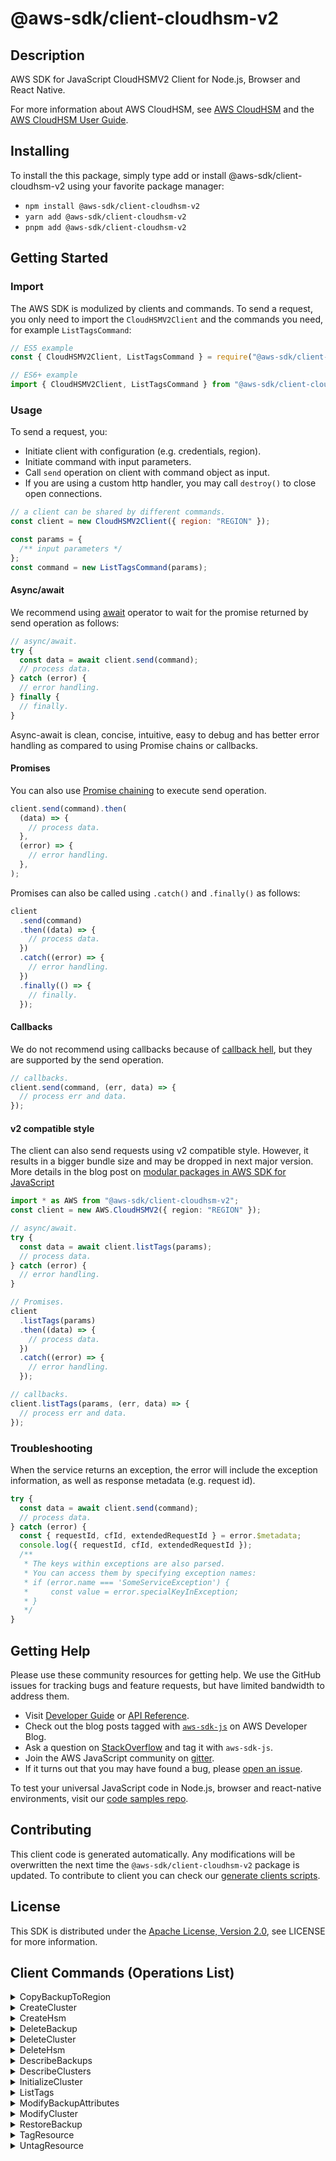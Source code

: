 <!-- generated file, do not edit directly -->

# @aws-sdk/client-cloudhsm-v2

## Description

AWS SDK for JavaScript CloudHSMV2 Client for Node.js, Browser and React Native.

<p>For more information about AWS CloudHSM, see <a href="http://aws.amazon.com/cloudhsm/">AWS CloudHSM</a> and the <a href="https://docs.aws.amazon.com/cloudhsm/latest/userguide/">AWS
CloudHSM User Guide</a>.</p>

## Installing

To install the this package, simply type add or install @aws-sdk/client-cloudhsm-v2
using your favorite package manager:

- `npm install @aws-sdk/client-cloudhsm-v2`
- `yarn add @aws-sdk/client-cloudhsm-v2`
- `pnpm add @aws-sdk/client-cloudhsm-v2`

## Getting Started

### Import

The AWS SDK is modulized by clients and commands.
To send a request, you only need to import the `CloudHSMV2Client` and
the commands you need, for example `ListTagsCommand`:

```js
// ES5 example
const { CloudHSMV2Client, ListTagsCommand } = require("@aws-sdk/client-cloudhsm-v2");
```

```ts
// ES6+ example
import { CloudHSMV2Client, ListTagsCommand } from "@aws-sdk/client-cloudhsm-v2";
```

### Usage

To send a request, you:

- Initiate client with configuration (e.g. credentials, region).
- Initiate command with input parameters.
- Call `send` operation on client with command object as input.
- If you are using a custom http handler, you may call `destroy()` to close open connections.

```js
// a client can be shared by different commands.
const client = new CloudHSMV2Client({ region: "REGION" });

const params = {
  /** input parameters */
};
const command = new ListTagsCommand(params);
```

#### Async/await

We recommend using [await](https://developer.mozilla.org/en-US/docs/Web/JavaScript/Reference/Operators/await)
operator to wait for the promise returned by send operation as follows:

```js
// async/await.
try {
  const data = await client.send(command);
  // process data.
} catch (error) {
  // error handling.
} finally {
  // finally.
}
```

Async-await is clean, concise, intuitive, easy to debug and has better error handling
as compared to using Promise chains or callbacks.

#### Promises

You can also use [Promise chaining](https://developer.mozilla.org/en-US/docs/Web/JavaScript/Guide/Using_promises#chaining)
to execute send operation.

```js
client.send(command).then(
  (data) => {
    // process data.
  },
  (error) => {
    // error handling.
  },
);
```

Promises can also be called using `.catch()` and `.finally()` as follows:

```js
client
  .send(command)
  .then((data) => {
    // process data.
  })
  .catch((error) => {
    // error handling.
  })
  .finally(() => {
    // finally.
  });
```

#### Callbacks

We do not recommend using callbacks because of [callback hell](http://callbackhell.com/),
but they are supported by the send operation.

```js
// callbacks.
client.send(command, (err, data) => {
  // process err and data.
});
```

#### v2 compatible style

The client can also send requests using v2 compatible style.
However, it results in a bigger bundle size and may be dropped in next major version. More details in the blog post
on [modular packages in AWS SDK for JavaScript](https://aws.amazon.com/blogs/developer/modular-packages-in-aws-sdk-for-javascript/)

```ts
import * as AWS from "@aws-sdk/client-cloudhsm-v2";
const client = new AWS.CloudHSMV2({ region: "REGION" });

// async/await.
try {
  const data = await client.listTags(params);
  // process data.
} catch (error) {
  // error handling.
}

// Promises.
client
  .listTags(params)
  .then((data) => {
    // process data.
  })
  .catch((error) => {
    // error handling.
  });

// callbacks.
client.listTags(params, (err, data) => {
  // process err and data.
});
```

### Troubleshooting

When the service returns an exception, the error will include the exception information,
as well as response metadata (e.g. request id).

```js
try {
  const data = await client.send(command);
  // process data.
} catch (error) {
  const { requestId, cfId, extendedRequestId } = error.$metadata;
  console.log({ requestId, cfId, extendedRequestId });
  /**
   * The keys within exceptions are also parsed.
   * You can access them by specifying exception names:
   * if (error.name === 'SomeServiceException') {
   *     const value = error.specialKeyInException;
   * }
   */
}
```

## Getting Help

Please use these community resources for getting help.
We use the GitHub issues for tracking bugs and feature requests, but have limited bandwidth to address them.

- Visit [Developer Guide](https://docs.aws.amazon.com/sdk-for-javascript/v3/developer-guide/welcome.html)
  or [API Reference](https://docs.aws.amazon.com/AWSJavaScriptSDK/v3/latest/index.html).
- Check out the blog posts tagged with [`aws-sdk-js`](https://aws.amazon.com/blogs/developer/tag/aws-sdk-js/)
  on AWS Developer Blog.
- Ask a question on [StackOverflow](https://stackoverflow.com/questions/tagged/aws-sdk-js) and tag it with `aws-sdk-js`.
- Join the AWS JavaScript community on [gitter](https://gitter.im/aws/aws-sdk-js-v3).
- If it turns out that you may have found a bug, please [open an issue](https://github.com/aws/aws-sdk-js-v3/issues/new/choose).

To test your universal JavaScript code in Node.js, browser and react-native environments,
visit our [code samples repo](https://github.com/aws-samples/aws-sdk-js-tests).

## Contributing

This client code is generated automatically. Any modifications will be overwritten the next time the `@aws-sdk/client-cloudhsm-v2` package is updated.
To contribute to client you can check our [generate clients scripts](https://github.com/aws/aws-sdk-js-v3/tree/main/scripts/generate-clients).

## License

This SDK is distributed under the
[Apache License, Version 2.0](http://www.apache.org/licenses/LICENSE-2.0),
see LICENSE for more information.

## Client Commands (Operations List)

<details>
<summary>
CopyBackupToRegion
</summary>

[Command API Reference](https://docs.aws.amazon.com/AWSJavaScriptSDK/v3/latest/client/cloudhsm-v2/command/CopyBackupToRegionCommand/) / [Input](https://docs.aws.amazon.com/AWSJavaScriptSDK/v3/latest/Package/-aws-sdk-client-cloudhsm-v2/Interface/CopyBackupToRegionCommandInput/) / [Output](https://docs.aws.amazon.com/AWSJavaScriptSDK/v3/latest/Package/-aws-sdk-client-cloudhsm-v2/Interface/CopyBackupToRegionCommandOutput/)

</details>
<details>
<summary>
CreateCluster
</summary>

[Command API Reference](https://docs.aws.amazon.com/AWSJavaScriptSDK/v3/latest/client/cloudhsm-v2/command/CreateClusterCommand/) / [Input](https://docs.aws.amazon.com/AWSJavaScriptSDK/v3/latest/Package/-aws-sdk-client-cloudhsm-v2/Interface/CreateClusterCommandInput/) / [Output](https://docs.aws.amazon.com/AWSJavaScriptSDK/v3/latest/Package/-aws-sdk-client-cloudhsm-v2/Interface/CreateClusterCommandOutput/)

</details>
<details>
<summary>
CreateHsm
</summary>

[Command API Reference](https://docs.aws.amazon.com/AWSJavaScriptSDK/v3/latest/client/cloudhsm-v2/command/CreateHsmCommand/) / [Input](https://docs.aws.amazon.com/AWSJavaScriptSDK/v3/latest/Package/-aws-sdk-client-cloudhsm-v2/Interface/CreateHsmCommandInput/) / [Output](https://docs.aws.amazon.com/AWSJavaScriptSDK/v3/latest/Package/-aws-sdk-client-cloudhsm-v2/Interface/CreateHsmCommandOutput/)

</details>
<details>
<summary>
DeleteBackup
</summary>

[Command API Reference](https://docs.aws.amazon.com/AWSJavaScriptSDK/v3/latest/client/cloudhsm-v2/command/DeleteBackupCommand/) / [Input](https://docs.aws.amazon.com/AWSJavaScriptSDK/v3/latest/Package/-aws-sdk-client-cloudhsm-v2/Interface/DeleteBackupCommandInput/) / [Output](https://docs.aws.amazon.com/AWSJavaScriptSDK/v3/latest/Package/-aws-sdk-client-cloudhsm-v2/Interface/DeleteBackupCommandOutput/)

</details>
<details>
<summary>
DeleteCluster
</summary>

[Command API Reference](https://docs.aws.amazon.com/AWSJavaScriptSDK/v3/latest/client/cloudhsm-v2/command/DeleteClusterCommand/) / [Input](https://docs.aws.amazon.com/AWSJavaScriptSDK/v3/latest/Package/-aws-sdk-client-cloudhsm-v2/Interface/DeleteClusterCommandInput/) / [Output](https://docs.aws.amazon.com/AWSJavaScriptSDK/v3/latest/Package/-aws-sdk-client-cloudhsm-v2/Interface/DeleteClusterCommandOutput/)

</details>
<details>
<summary>
DeleteHsm
</summary>

[Command API Reference](https://docs.aws.amazon.com/AWSJavaScriptSDK/v3/latest/client/cloudhsm-v2/command/DeleteHsmCommand/) / [Input](https://docs.aws.amazon.com/AWSJavaScriptSDK/v3/latest/Package/-aws-sdk-client-cloudhsm-v2/Interface/DeleteHsmCommandInput/) / [Output](https://docs.aws.amazon.com/AWSJavaScriptSDK/v3/latest/Package/-aws-sdk-client-cloudhsm-v2/Interface/DeleteHsmCommandOutput/)

</details>
<details>
<summary>
DescribeBackups
</summary>

[Command API Reference](https://docs.aws.amazon.com/AWSJavaScriptSDK/v3/latest/client/cloudhsm-v2/command/DescribeBackupsCommand/) / [Input](https://docs.aws.amazon.com/AWSJavaScriptSDK/v3/latest/Package/-aws-sdk-client-cloudhsm-v2/Interface/DescribeBackupsCommandInput/) / [Output](https://docs.aws.amazon.com/AWSJavaScriptSDK/v3/latest/Package/-aws-sdk-client-cloudhsm-v2/Interface/DescribeBackupsCommandOutput/)

</details>
<details>
<summary>
DescribeClusters
</summary>

[Command API Reference](https://docs.aws.amazon.com/AWSJavaScriptSDK/v3/latest/client/cloudhsm-v2/command/DescribeClustersCommand/) / [Input](https://docs.aws.amazon.com/AWSJavaScriptSDK/v3/latest/Package/-aws-sdk-client-cloudhsm-v2/Interface/DescribeClustersCommandInput/) / [Output](https://docs.aws.amazon.com/AWSJavaScriptSDK/v3/latest/Package/-aws-sdk-client-cloudhsm-v2/Interface/DescribeClustersCommandOutput/)

</details>
<details>
<summary>
InitializeCluster
</summary>

[Command API Reference](https://docs.aws.amazon.com/AWSJavaScriptSDK/v3/latest/client/cloudhsm-v2/command/InitializeClusterCommand/) / [Input](https://docs.aws.amazon.com/AWSJavaScriptSDK/v3/latest/Package/-aws-sdk-client-cloudhsm-v2/Interface/InitializeClusterCommandInput/) / [Output](https://docs.aws.amazon.com/AWSJavaScriptSDK/v3/latest/Package/-aws-sdk-client-cloudhsm-v2/Interface/InitializeClusterCommandOutput/)

</details>
<details>
<summary>
ListTags
</summary>

[Command API Reference](https://docs.aws.amazon.com/AWSJavaScriptSDK/v3/latest/client/cloudhsm-v2/command/ListTagsCommand/) / [Input](https://docs.aws.amazon.com/AWSJavaScriptSDK/v3/latest/Package/-aws-sdk-client-cloudhsm-v2/Interface/ListTagsCommandInput/) / [Output](https://docs.aws.amazon.com/AWSJavaScriptSDK/v3/latest/Package/-aws-sdk-client-cloudhsm-v2/Interface/ListTagsCommandOutput/)

</details>
<details>
<summary>
ModifyBackupAttributes
</summary>

[Command API Reference](https://docs.aws.amazon.com/AWSJavaScriptSDK/v3/latest/client/cloudhsm-v2/command/ModifyBackupAttributesCommand/) / [Input](https://docs.aws.amazon.com/AWSJavaScriptSDK/v3/latest/Package/-aws-sdk-client-cloudhsm-v2/Interface/ModifyBackupAttributesCommandInput/) / [Output](https://docs.aws.amazon.com/AWSJavaScriptSDK/v3/latest/Package/-aws-sdk-client-cloudhsm-v2/Interface/ModifyBackupAttributesCommandOutput/)

</details>
<details>
<summary>
ModifyCluster
</summary>

[Command API Reference](https://docs.aws.amazon.com/AWSJavaScriptSDK/v3/latest/client/cloudhsm-v2/command/ModifyClusterCommand/) / [Input](https://docs.aws.amazon.com/AWSJavaScriptSDK/v3/latest/Package/-aws-sdk-client-cloudhsm-v2/Interface/ModifyClusterCommandInput/) / [Output](https://docs.aws.amazon.com/AWSJavaScriptSDK/v3/latest/Package/-aws-sdk-client-cloudhsm-v2/Interface/ModifyClusterCommandOutput/)

</details>
<details>
<summary>
RestoreBackup
</summary>

[Command API Reference](https://docs.aws.amazon.com/AWSJavaScriptSDK/v3/latest/client/cloudhsm-v2/command/RestoreBackupCommand/) / [Input](https://docs.aws.amazon.com/AWSJavaScriptSDK/v3/latest/Package/-aws-sdk-client-cloudhsm-v2/Interface/RestoreBackupCommandInput/) / [Output](https://docs.aws.amazon.com/AWSJavaScriptSDK/v3/latest/Package/-aws-sdk-client-cloudhsm-v2/Interface/RestoreBackupCommandOutput/)

</details>
<details>
<summary>
TagResource
</summary>

[Command API Reference](https://docs.aws.amazon.com/AWSJavaScriptSDK/v3/latest/client/cloudhsm-v2/command/TagResourceCommand/) / [Input](https://docs.aws.amazon.com/AWSJavaScriptSDK/v3/latest/Package/-aws-sdk-client-cloudhsm-v2/Interface/TagResourceCommandInput/) / [Output](https://docs.aws.amazon.com/AWSJavaScriptSDK/v3/latest/Package/-aws-sdk-client-cloudhsm-v2/Interface/TagResourceCommandOutput/)

</details>
<details>
<summary>
UntagResource
</summary>

[Command API Reference](https://docs.aws.amazon.com/AWSJavaScriptSDK/v3/latest/client/cloudhsm-v2/command/UntagResourceCommand/) / [Input](https://docs.aws.amazon.com/AWSJavaScriptSDK/v3/latest/Package/-aws-sdk-client-cloudhsm-v2/Interface/UntagResourceCommandInput/) / [Output](https://docs.aws.amazon.com/AWSJavaScriptSDK/v3/latest/Package/-aws-sdk-client-cloudhsm-v2/Interface/UntagResourceCommandOutput/)

</details>
